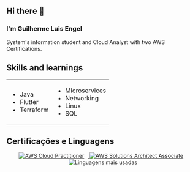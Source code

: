 ## Hi there 👋
### I'm Guilherme Luis Engel
System's information student and Cloud Analyst with two AWS Certifications.

<h2>Skills and learnings</h2>

<table>
  <tr>
    <td>
      <ul>
        <li>Java</li>
        <li>Flutter</li>
        <li>Terraform</li>
      </ul>
    </td>
    <td>
      <ul>
        <li>Microservices</li>
        <li>Networking</li>
        <li>Linux</li>
        <li>SQL</li>
      </ul>
    </td>
  </tr>
</table>

## Certificações e Linguagens

<div align="center">
  <a href="https://www.credly.com/badges/COLOQUE_O_LINK_DA_BADGE_1/public_url">
    <img src="https://images.credly.com/size/110x110/images/0e284c3f-5164-4b21-8660-0d84737941bc/image.png" alt="AWS Cloud Practitioner" style="vertical-align:top; margin-right:10px;"/>
  </a>

  <a href="https://www.credly.com/badges/COLOQUE_O_LINK_DA_BADGE_2/public_url">
    <img src="https://images.credly.com/size/110x110/images/00634f82-b07f-4bbd-a6bb-53de397fc3a6/image.png" alt="AWS Solutions Architect Associate" style="vertical-align:top; margin-right:10px;"/>
  </a>

  <img src="https://github-readme-stats.vercel.app/api/top-langs/?username=Guiengel&layout=compact&theme=tokyonight" alt="Linguagens mais usadas" style="vertical-align:top;"/>
</div>


<!--
**Guiengel/Guiengel** is a ✨ _special_ ✨ repository because its `README.md` (this file) appears on your GitHub profile.

Here are some ideas to get you started:

- 🔭 I’m currently working on ...
- 🌱 I’m currently learning ...
- 👯 I’m looking to collaborate on ...
- 🤔 I’m looking for help with ...
- 💬 Ask me about ...
- 📫 How to reach me: ...
- 😄 Pronouns: ...
- ⚡ Fun fact: ...
-->
